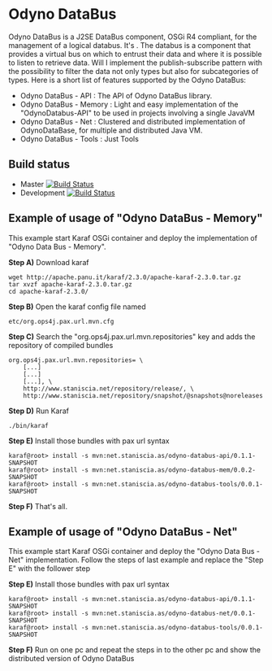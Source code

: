 Odyno DataBus 
============
Odyno DataBus is a J2SE DataBus component, OSGi R4 compliant, for the management of a logical databus. It's . The databus is a component that provides a virtual bus on which to entrust their data and where it is possible to listen to retrieve data.
 Will I implement the publish-subscribe pattern with the possibility to filter the data not only types but also for subcategories of types.
Here is a short list of features supported by the Odyno DataBus:
* Odyno DataBus - API    : The API of Odyno DataBus library.
* Odyno DataBus - Memory : Light and easy implementation of the "OdynoDatabus-API" to be used in projects involving a single JavaVM
* Odyno DataBus - Net    : Clustered and distributed implementation of OdynoDataBase, for multiple and distributed Java VM.
* Odyno DataBus - Tools  : Just Tools

Build status
------------

* Master [![Build Status](https://travis-ci.org/Odyno/OdynoDataBus.png?branch=master)](https://travis-ci.org/Odyno/OdynoDataBus)
* Development [![Build Status](https://travis-ci.org/Odyno/OdynoDataBus.png?branch=development)](https://travis-ci.org/Odyno/OdynoDataBus)


Example of usage of "Odyno DataBus - Memory"
--------------------------------------------
This example start Karaf OSGi container and deploy the implementation of "Odyno Data Bus - Memory".

**Step A)** Download karaf
	
	wget http://apache.panu.it/karaf/2.3.0/apache-karaf-2.3.0.tar.gz
	tar xvzf apache-karaf-2.3.0.tar.gz 
	cd apache-karaf-2.3.0/

**Step B)** Open the karaf config file named	

	etc/org.ops4j.pax.url.mvn.cfg 

**Step C)** Search the "org.ops4j.pax.url.mvn.repositories" key and adds the repository of compiled bundles

	org.ops4j.pax.url.mvn.repositories= \
		[...]
		[...]
		[...], \
		http://www.staniscia.net/repository/release/, \
		http://www.staniscia.net/repository/snapshot/@snapshots@noreleases

**Step D)** Run Karaf 

	./bin/karaf

**Step E)** Install those bundles with pax url syntax

	karaf@root> install -s mvn:net.staniscia.as/odyno-databus-api/0.1.1-SNAPSHOT
	karaf@root> install -s mvn:net.staniscia.as/odyno-databus-mem/0.0.2-SNAPSHOT
	karaf@root> install -s mvn:net.staniscia.as/odyno-databus-tools/0.0.1-SNAPSHOT

**Step F)** That's all.


Example of usage of "Odyno DataBus - Net"
-----------------------------------------
This example start Karaf OSGi container and deploy the "Odyno Data Bus - Net" implementation.
Follow the steps of last example and replace the "Step E" with the follower step

**Step E)** Install those bundles with pax url syntax

	karaf@root> install -s mvn:net.staniscia.as/odyno-databus-api/0.1.1-SNAPSHOT
	karaf@root> install -s mvn:net.staniscia.as/odyno-databus-net/0.0.1-SNAPSHOT
	karaf@root> install -s mvn:net.staniscia.as/odyno-databus-tools/0.0.1-SNAPSHOT
	
**Step F)** Run on one pc and repeat the steps in to the other pc and show the distributed version of Odyno DataBus



